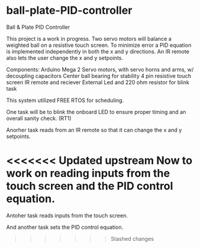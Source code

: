 # ball-plate-PID-controller
Ball &amp; Plate PID Controller

This project is a work in progress. Two servo motors will balance a weighted ball on a 
  resistive touch screen. To minimize error a PID equation is implemented independently in 
  both the x and y directions. An IR remote also lets the user change the x and y setpoints. 

Components: Arduino Mega
            2 Servo motors, with servo horns and arms, w/ decoupling capacitors
	    Center ball bearing for stability
            4 pin resistive touch screen
            IR remote and reciever
	    External Led and 220 ohm resistor for blink task
            
This system utilized FREE RTOS for scheduling. 

One task will be to blink the onboard LED to ensure proper timing and an overall sanity check. (RT1)

Anorher task reads from an IR remote so that it can change the x and y setpoints.

<<<<<<< Updated upstream
Now to work on reading inputs from the touch screen and the PID control equation.
=======
Antoher task reads inputs from the touch screen.

And another task sets the PID control equation.
>>>>>>> Stashed changes
